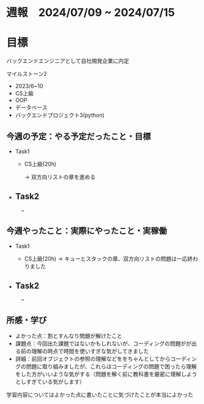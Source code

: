 
# 週報　2024/07/09 ~ 2024/07/15

# 目標
バックエンドエンジニアとして自社開発企業に内定

マイルストーン2　
   - 2023/6~10
   - CS上級
   - OOP
   - データベース
   - バックエンドプロジェクト3(python)



## 今週の予定：やる予定だったこと・目標
- Task1
    - CS上級(20h)
        
        → 双方向リストの章を進める

- Task2
    -  
        
        → 



## 今週やったこと：実際にやったこと・実稼働
- Task1
    - CS上級(20h)
        → キューとスタックの章、双方向リストの問題は一応終わりました
    
- Task2
    -  

        → 

    
## 所感・学び
- よかった点：割とすんなり問題が解けたこと
- 課題点：今回出た課題ではないかもしれないが、コーディングの問題がが出る前の理解の時点で時間を使いすぎな気がしてきました
- 詳細：前回オブジェクトの参照の理解などををちゃんとしてからコーディングの問題に取り組みましたが、これらはコーディングの問題で困ったら理解をした方がいいような気がする（問題を解く前に教科書を厳密に理解しようとしすぎている気がします）



学習内容についてはよかった点に書いたことに気づけたことが本当によかった









